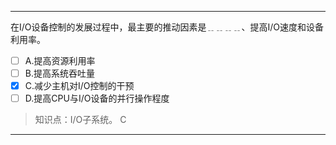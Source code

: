 ---
在I/O设备控制的发展过程中，最主要的推动因素是﹎﹎﹎﹎、提高I/O速度和设备利用率。
- [ ] A.提高资源利用率 
- [ ] B.提高系统吞吐量 
- [x] C.减少主机对I/O控制的干预 
- [ ] D.提高CPU与I/O设备的并行操作程度

> 知识点：I/O子系统。
> C

---